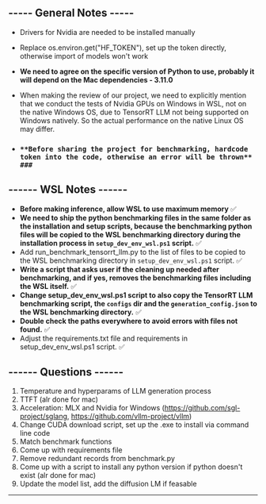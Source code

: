 ## ----- General Notes -----
* Drivers for Nvidia are needed to be installed manually

* Replace os.environ.get("HF_TOKEN"), set up the token directly, otherwise import of models won't work

* **We need to agree on the specific version of Python to use, probably it will depend on the Mac dependencies - 3.11.0**

* When making the review of our project, we need to explicitly mention that we conduct the tests of Nvidia GPUs on Windows in WSL, not on the native Windows OS, due to TensorRT LLM not being supported on Windows natively. So the actual performance on the native Linux OS may differ.

* ### ` **Before sharing the project for benchmarking, hardcode token into the code, otherwise an error will be thrown** ### ` 

## ------ WSL Notes ------
* **Before making inference, allow WSL to use maximum memory** ✅
* **We need to ship the python benchmarking files in the same folder as the installation and setup scripts, because the benchmarking python files will be copied to the WSL benchmarking directory during the installation process in `setup_dev_env_wsl.ps1` script.** ✅
* Add run_benchmark_tensorrt_llm.py to the list of files to be copied to the WSL benchmarking directory in `setup_dev_env_wsl.ps1` script. ✅
* **Write a script that asks user if the cleaning up needed after benchmarking, and if yes, removes the benchmarking files including the WSL itself.** ✅
* **Change setup_dev_env_wsl.ps1 script to also copy the TensorRT LLM benchmarking script, the `configs` dir and the `generation_config.json` to the WSL benchmarking directory.** ✅
* **Double check the paths everywhere to avoid errors with files not found.** ✅
* Adjust the requirements.txt file and requirements in setup_dev_env_wsl.ps1 script. ✅

## ------ Questions ------
1. Temperature and hyperparams of LLM generation process
2. TTFT (alr done for mac)
3. Acceleration: MLX and Nvidia for Windows (https://github.com/sgl-project/sglang, https://github.com/vllm-project/vllm)
4. Change CUDA download script, set up the .exe to install via command line code
5. Match benchmark functions
8. Come up with requirements file
9. Remove redundant records from benchmark.py
10. Come up with a script to install any python version if python doesn't exist (alr done for mac)
11. Update the model list, add the diffusion LM if feasable



--------------------------------------------
